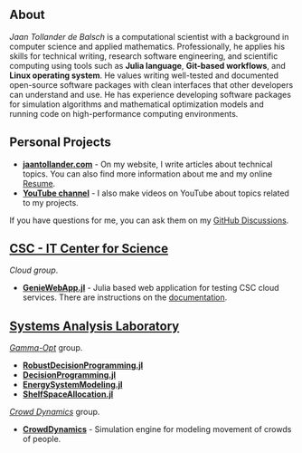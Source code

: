 ## About
*Jaan Tollander de Balsch* is a computational scientist with a background in computer science and applied mathematics. Professionally, he applies his skills for technical writing, research software engineering, and scientific computing using tools such as **Julia language**, **Git-based workflows**, and **Linux operating system**. He values writing well-tested and documented open-source software packages with clean interfaces that other developers can understand and use. He has experience developing software packages for simulation algorithms and mathematical optimization models and running code on high-performance computing environments.


## Personal Projects
- [**jaantollander.com**](https://jaantollander.com/) - On my website, I write articles about technical topics. You can also find more information about me and my online [Resume](https://jaantollander.com/resume).
- [**YouTube channel**](https://www.youtube.com/c/jaantollander) - I also make videos on YouTube about topics related to my projects.

If you have questions for me, you can ask them on my [GitHub Discussions](https://github.com/jaantollander/jaantollander/discussions).


## [CSC - IT Center for Science](https://www.csc.fi/en/)
*Cloud group*.

- [**GenieWebApp.jl**](https://github.com/csc-training/GenieWebApp.jl) - Julia based web application for testing CSC cloud services. There are instructions on the [documentation](https://csc-training.github.io/GenieWebApp.jl/dev/).


## [Systems Analysis Laboratory](https://sal.aalto.fi/en/)
[*Gamma-Opt*](https://github.com/gamma-opt) group.

- [**RobustDecisionProgramming.jl**](https://github.com/gamma-opt/RobustDecisionProgramming.jl)
- [**DecisionProgramming.jl**](https://github.com/gamma-opt/DecisionProgramming.jl)
- [**EnergySystemModeling.jl**](https://github.com/gamma-opt/EnergySystemModeling.jl)
- [**ShelfSpaceAllocation.jl**](https://github.com/gamma-opt/ShelfSpaceAllocation.jl)

[*Crowd Dynamics*](https://github.com/crowddynamics) group.

- [**CrowdDynamics**](https://github.com/crowddynamics/crowddynamics) - Simulation engine for modeling movement of crowds of people.
